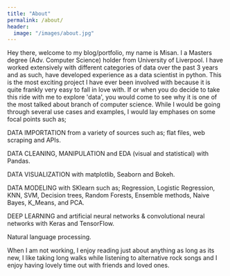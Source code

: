```yaml
---
title: "About"
permalink: /about/
header:
  image: "/images/about.jpg"
---
```


Hey there, welcome to my blog/portfolio, my name is Misan. I a Masters degree (Adv. Computer Science) holder from University of Liverpool. I have worked extensively with different categories of data over the past 3 years and as such, have developed experience as a data scientist in python. This is the most exciting project I have ever been involved with because it is quite frankly very easy to fall in love with. If or when you do decide to take this ride with me to explore 'data', you would come to see why it is one of the most talked about branch of computer science.
While I would be going through several use cases and examples, I would lay emphases on some focal points such as;

DATA IMPORTATION from a variety of sources such as; flat files, web scraping and APIs.

DATA CLEANING, MANIPULATION and EDA (visual and statistical) with Pandas.

DATA VISUALIZATION with matplotlib, Seaborn and Bokeh.

DATA MODELING with SKlearn such as; Regression, Logistic Regression, KNN, SVM, Decision trees, Random Forests, Ensemble methods, Naive Bayes, K_Means, and PCA.

DEEP LEARNING and artificial neural networks & convolutional neural networks with Keras and TensorFlow.

Natural language processing.

When I am not working, I enjoy reading just about anything as long as its new, I like taking long walks while listening to alternative rock songs and I enjoy having lovely time out with friends and loved ones.
